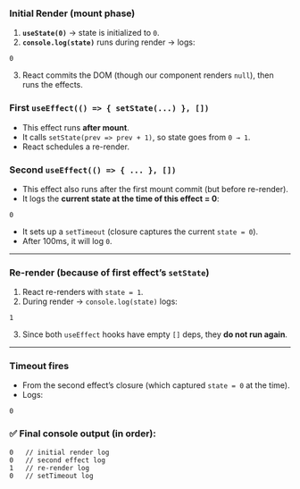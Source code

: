 ### Initial Render (mount phase)

1. **`useState(0)`** → state is initialized to `0`.
2. **`console.log(state)`** runs during render → logs:

```
0
```

3. React commits the DOM (though our component renders `null`), then runs the effects.

### First `useEffect(() => { setState(...) }, [])`

* This effect runs **after mount**.
* It calls `setState(prev => prev + 1)`, so state goes from `0 → 1`.
* React schedules a re-render.

### Second `useEffect(() => { ... }, [])`

* This effect also runs after the first mount commit (but before re-render).
* It logs the **current state at the time of this effect = 0**:

```
0
```

* It sets up a `setTimeout` (closure captures the current `state = 0`).
* After 100ms, it will log `0`.

---

### Re-render (because of first effect’s `setState`)

1. React re-renders with `state = 1`.
2. During render → `console.log(state)` logs:

```
1
```

3. Since both `useEffect` hooks have empty `[]` deps, they **do not run again**.

---

### Timeout fires

* From the second effect’s closure (which captured `state = 0` at the time).
* Logs:

```
0
```

### ✅ Final console output (in order):

```
0   // initial render log
0   // second effect log
1   // re-render log
0   // setTimeout log
```
